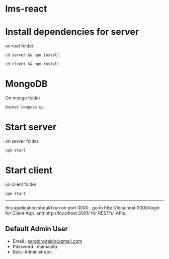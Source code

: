 # lms-react

# Install dependencies for server

on root folder

`cd server && npm install`

`cd client && npm install`

# MongoDB

On mongo folder

`docker compose up`

# Start server

on server folder

`npm start`

# Start client

on client folder

`npm start`

---

this application should run on port 3000 , go to http://localhost:3000/login for Client App. and http://localhost:3001/ for RESTful APIs.

## Default Admin User

* Email       : sergiorgiraldo@gmail.com
* Password    : mamacita
* Role        :Administrator